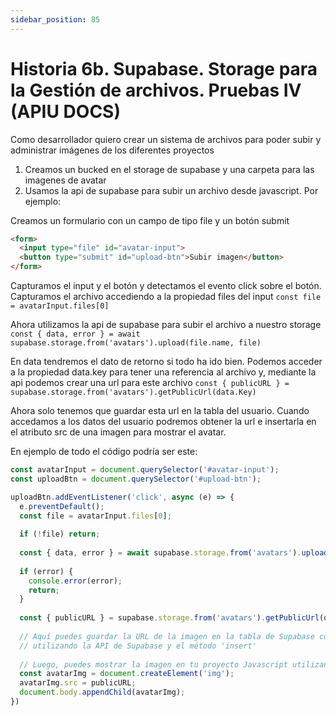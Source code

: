 ```yaml
---
sidebar_position: 85
---
```


# Historia 6b. Supabase. Storage para la Gestión de archivos. Pruebas IV (APIU DOCS)
Como desarrollador quiero crear un sistema de archivos para poder subir y administrar imágenes de los diferentes proyectos

1. Creamos un bucked en el storage de supabase y una carpeta para las imagenes de avatar
2. Usamos la api de supabase para subir un archivo desde javascript. Por ejemplo:

Creamos un formulario con un campo de tipo file y un botón submit
```html 
<form>
  <input type="file" id="avatar-input">
  <button type="submit" id="upload-btn">Subir imagen</button>
</form>
```
Capturamos el input y el botón y detectamos el evento click sobre el botón.
Capturamos el archivo accediendo a la propiedad files del input
`const file = avatarInput.files[0]`

Ahora utilizamos la api de supabase para subir el archivo a nuestro storage
`const { data, error } = await supabase.storage.from('avatars').upload(file.name, file)`

En data tendremos el dato de retorno si todo ha ido bien. Podemos acceder a la propiedad data.key para tener una referencia al archivo y, mediante la api podemos crear una url para este archivo
`const { publicURL } = supabase.storage.from('avatars').getPublicUrl(data.Key)`

Ahora solo tenemos que guardar esta url en la tabla del usuario. Cuando accedamos a los datos del usuario podremos obtener la url e insertarla en el atributo src de una imagen para mostrar el avatar.

En ejemplo de todo el código podría ser este:

```js title="ejemploStorage.js"
const avatarInput = document.querySelector('#avatar-input');
const uploadBtn = document.querySelector('#upload-btn');

uploadBtn.addEventListener('click', async (e) => {
  e.preventDefault();
  const file = avatarInput.files[0];
  
  if (!file) return;
  
  const { data, error } = await supabase.storage.from('avatars').upload(file.name, file);
  
  if (error) {
    console.error(error);
    return;
  }
  
  const { publicURL } = supabase.storage.from('avatars').getPublicUrl(data.Key);
  
  // Aquí puedes guardar la URL de la imagen en la tabla de Supabase correspondiente
  // utilizando la API de Supabase y el método 'insert'
  
  // Luego, puedes mostrar la imagen en tu proyecto Javascript utilizando la URL de la siguiente manera:
  const avatarImg = document.createElement('img');
  avatarImg.src = publicURL;
  document.body.appendChild(avatarImg);
})
```
